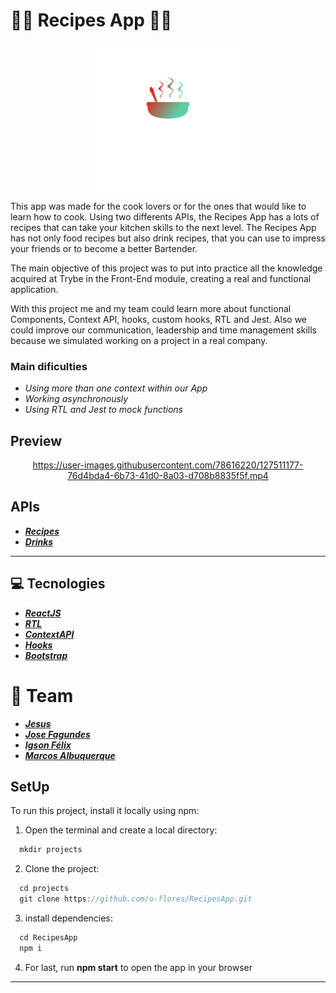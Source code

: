 # :man_cook: Recipes App :woman_cook:

<div align="center"><img src="https://raw.githubusercontent.com/o-flores/RecipesApp/main-group-7/src/images/Logo.svg" width="250px"/></div

This app was made for the cook lovers or for the ones that would like to learn how to cook. Using two differents APIs, the Recipes App has a lots of recipes that can take your kitchen skills to the next level. The Recipes App has not only food recipes but also drink recipes, that you can use to impress your friends or to become a better Bartender.

The main objective of this project was to put into practice all the knowledge acquired at Trybe in the Front-End module, creating a real and functional application.
  
With this project me and my team could learn more about functional Components, Context API, hooks, custom hooks, RTL and Jest. Also we could improve our communication, leadership and time management skills because we simulated working on a project in a real company.
  
  ### Main dificulties
  * *Using more than one context within our App*
  * *Working asynchronously*
  * *Using RTL and Jest to mock functions*
  
  ## Preview
<div align="center">

https://user-images.githubusercontent.com/78616220/127511177-76d4bda4-6b73-41d0-8a03-d708b8835f5f.mp4

</div>

  
 ## APIs
  * **_[Recipes](https://www.themealdb.com/)_**
  * **_[Drinks](https://www.thecocktaildb.com/api.php)_**
---
  
  ## :computer:  Tecnologies
* **_[ReactJS](https://reactjs.org)_**
* **_[RTL](https://testing-library.com/)_**
* **_[ContextAPI](https://pt-br.reactjs.org/docs/context.html)_**
* **_[Hooks](https://pt-br.reactjs.org/docs/hooks-intro.html)_**
* **_[Bootstrap](https://getbootstrap.com/)_**

# :dancers:  Team
* *__[Jesus](https://github.com/jepaur5)__*
* *__[Jose Fagundes](https://github.com/jlfagundes)__*
* *__[Igson Félix](https://github.com/igson660)__*
* *__[Marcos Albuquerque](https://github.com/MarcosAlbuquerque)__*

## SetUp

To run this project, install it locally using npm:

1. Open the terminal and create a local directory:
```javascript
  mkdir projects
```

2. Clone the project:
```javascript
  cd projects
  git clone https://github.com/o-flores/RecipesApp.git
```

3. install dependencies:
```javascript
  cd RecipesApp
  npm i
```

4. For last, run **npm start** to open the app in your browser

---

